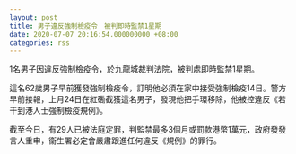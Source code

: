 ```yaml
---
layout: post
title: 男子違反強制檢疫令　被判即時監禁1星期
date: 2020-07-07 20:16:54.000000000 +08:00
categories: rss
---
```


1名男子因違反強制檢疫令，於九龍城裁判法院，被判處即時監禁1星期。
 
這名62歲男子早前獲發強制檢疫令，訂明他必須在家中接受強制檢疫14日。警方早前接報，上月24日在紅磡截獲這名男子，發現他把手環移除，他被控違反《若干到港人士強制檢疫規例》。

截至今日，有29人已被法庭定罪，判監禁最多3個月或罰款港幣1萬元，政府發發言人重申，衞生署必定會嚴肅跟進任何違反《規例》的罪行。
